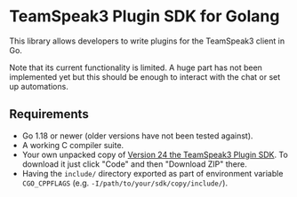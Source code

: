 # TeamSpeak3 Plugin SDK for Golang

This library allows developers to write plugins for the TeamSpeak3 client in
Go.

Note that its current functionality is limited. A huge part has not been 
implemented yet but this should be enough to interact with the chat or set up
automations.

## Requirements

- Go 1.18 or newer (older versions have not been tested against).
- A working C compiler suite.
- Your own unpacked copy of [Version 24 the TeamSpeak3 Plugin SDK](https://github.com/TeamSpeak-Systems/ts3client-pluginsdk/tree/a39d50383b4a023941c31c08fe0c9766b149ed01).
    To download it just click "Code" and then "Download ZIP" there.
- Having the `include/` directory exported as part of environment variable
    `CGO_CPPFLAGS` (e.g. `-I/path/to/your/sdk/copy/include/`).
